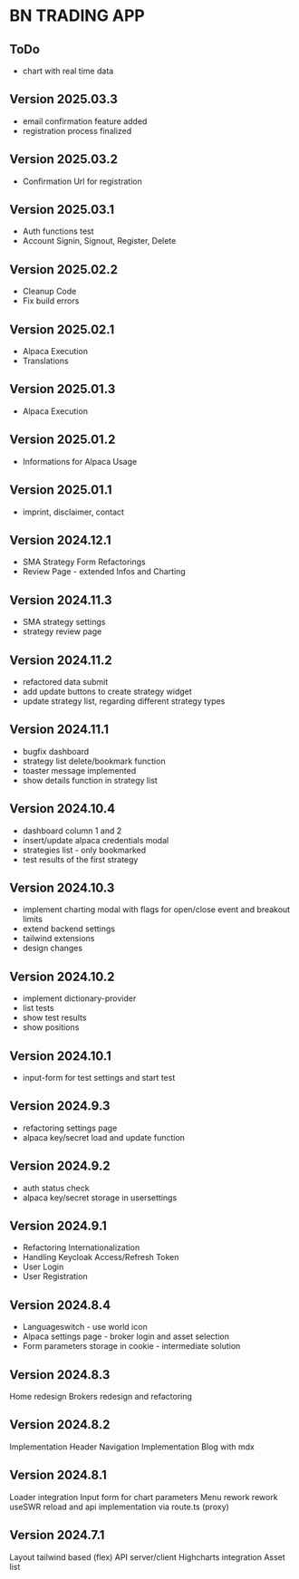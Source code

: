 # BN TRADING APP

## ToDo

- chart with real time data

## Version 2025.03.3

- email confirmation feature added
- registration process finalized

## Version 2025.03.2

- Confirmation Url for registration

## Version 2025.03.1

- Auth functions test
- Account Signin, Signout, Register, Delete

## Version 2025.02.2

- Cleanup Code
- Fix build errors

## Version 2025.02.1

- Alpaca Execution
- Translations

## Version 2025.01.3

- Alpaca Execution

## Version 2025.01.2

- Informations for Alpaca Usage

## Version 2025.01.1

- imprint, disclaimer, contact

## Version 2024.12.1

- SMA Strategy Form Refactorings
- Review Page - extended Infos and Charting

## Version 2024.11.3

- SMA strategy settings
- strategy review page

## Version 2024.11.2

- refactored data submit
- add update buttons to create strategy widget
- update strategy list, regarding different strategy types

## Version 2024.11.1

- bugfix dashboard
- strategy list delete/bookmark function
- toaster message implemented
- show details function in strategy list

## Version 2024.10.4

- dashboard column 1 and 2
- insert/update alpaca credentials modal
- strategies list - only bookmarked
- test results of the first strategy

## Version 2024.10.3

- implement charting modal with flags for open/close event and breakout limits
- extend backend settings
- tailwind extensions
- design changes

## Version 2024.10.2

- implement dictionary-provider
- list tests
- show test results
- show positions

## Version 2024.10.1

- input-form for test settings and start test

## Version 2024.9.3

- refactoring settings page
- alpaca key/secret load and update function

## Version 2024.9.2

- auth status check
- alpaca key/secret storage in usersettings

## Version 2024.9.1

- Refactoring Internationalization
- Handling Keycloak Access/Refresh Token
- User Login
- User Registration

## Version 2024.8.4

- Languageswitch - use world icon
- Alpaca settings page - broker login and asset selection
- Form parameters storage in cookie - intermediate solution

## Version 2024.8.3

Home redesign
Brokers redesign and refactoring

## Version 2024.8.2

Implementation Header Navigation
Implementation Blog with mdx

## Version 2024.8.1

Loader integration
Input form for chart parameters
Menu rework
rework useSWR reload and api implementation via route.ts (proxy)

## Version 2024.7.1

Layout tailwind based (flex)
API server/client
Highcharts integration
Asset list
